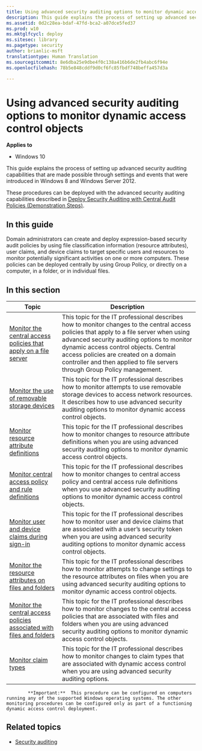 ```yaml
---
title: Using advanced security auditing options to monitor dynamic access control objects (Windows 10)
description: This guide explains the process of setting up advanced security auditing capabilities that are made possible through settings and events that were introduced in Windows 8 and Windows Server 2012.
ms.assetid: 0d2c28ea-bdaf-47fd-bca2-a07dce5fed37
ms.prod: w10
ms.mktglfcycl: deploy
ms.sitesec: library
ms.pagetype: security
author: brianlic-msft
translationtype: Human Translation
ms.sourcegitcommit: 8e6dba25e9dbe4f0c138a416b6de2fb4abc6f94e
ms.openlocfilehash: 78b5e848cddf9d0cf6fc85fbdf748beffa457d3a

---
```


# Using advanced security auditing options to monitor dynamic access control objects

**Applies to**
-   Windows 10

This guide explains the process of setting up advanced security auditing capabilities that are made possible through settings and events that were introduced in Windows 8 and Windows Server 2012.

These procedures can be deployed with the advanced security auditing capabilities described in [Deploy Security Auditing with Central Audit Policies (Demonstration Steps)](http://technet.microsoft.com/library/hh831542.aspx).

## In this guide

Domain administrators can create and deploy expression-based security audit policies by using file classification information (resource attributes), user claims, and device claims to target specific users and resources to monitor potentially significant activities on one or more computers. These policies can be deployed centrally by using Group Policy, or directly on a computer, in a folder, or in individual files.

## In this section

| Topic | Description |
| - | - |
| [Monitor the central access policies that apply on a file server](monitor-the-central-access-policies-that-apply-on-a-file-server.md) | This topic for the IT professional describes how to monitor changes to the central access policies that apply to a file server when using advanced security auditing options to monitor dynamic access control objects. Central access policies are created on a domain controller and then applied to file servers through Group Policy management. |
| [Monitor the use of removable storage devices](monitor-the-use-of-removable-storage-devices.md) | This topic for the IT professional describes how to monitor attempts to use removable storage devices to access network resources. It describes how to use advanced security auditing options to monitor dynamic access control objects. |
| [Monitor resource attribute definitions](monitor-resource-attribute-definitions.md)| This topic for the IT professional describes how to monitor changes to resource attribute definitions when you are using advanced security auditing options to monitor dynamic access control objects.| 
| [Monitor central access policy and rule definitions](monitor-central-access-policy-and-rule-definitions.md) | This topic for the IT professional describes how to monitor changes to central access policy and central access rule definitions when you use advanced security auditing options to monitor dynamic access control objects. |
| [Monitor user and device claims during sign-in](monitor-user-and-device-claims-during-sign-in.md)| This topic for the IT professional describes how to monitor user and device claims that are associated with a user’s security token when you are using advanced security auditing options to monitor dynamic access control objects. |
| [Monitor the resource attributes on files and folders](monitor-the-resource-attributes-on-files-and-folders.md)| This topic for the IT professional describes how to monitor attempts to change settings to the resource attributes on files when you are using advanced security auditing options to monitor dynamic access control objects. |
| [Monitor the central access policies associated with files and folders](monitor-the-central-access-policies-associated-with-files-and-folders.md)| This topic for the IT professional describes how to monitor changes to the central access policies that are associated with files and folders when you are using advanced security auditing options to monitor dynamic access control objects. |
| [Monitor claim types](monitor-claim-types.md) | This topic for the IT professional describes how to monitor changes to claim types that are associated with dynamic access control when you are using advanced security auditing options.| 
 
>
            **Important:**  This procedure can be configured on computers running any of the supported Windows operating systems. The other monitoring procedures can be configured only as part of a functioning dynamic access control deployment.
 
## Related topics

- [Security auditing](security-auditing-overview.md)



<!--HONumber=Jun16_HO4-->


